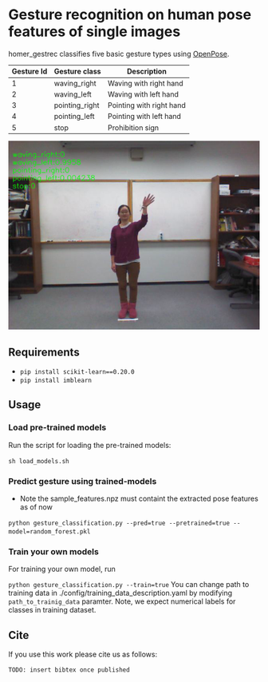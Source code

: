 # Gesture recognition on human pose features of single images
homer_gestrec classifies five basic gesture types using [OpenPose](https://github.com/CMU-Perceptual-Computing-Lab/openpose). 

|  Gesture Id         |  Gesture class   | Description
|--|------------------|----------------------------
|1 | waving_right     |  Waving with right hand
|2 | waving_left      |  Waving with left hand 
|3 | pointing_right   |  Pointing with right hand
|4 | pointing_left    |  Pointing with left hand
|5 | stop             |  Prohibition sign


![example image](./sample_classified.png)

## Requirements

* `pip install scikit-learn==0.20.0`
* `pip install imblearn`

## Usage

### Load pre-trained models
Run the script for loading the  pre-trained models: 

`sh load_models.sh`


### Predict gesture using trained-models

* Note the sample_features.npz must containt the extracted pose features as of now

`python gesture_classification.py --pred=true --pretrained=true --model=random_forest.pkl`


### Train your own models
For training your own model, run 

`python gesture_classification.py --train=true`
You can change path to training data in ./config/training_data_description.yaml by modifying `path_to_trainig_data` paramter. Note, we expect numerical labels for classes in training dataset.  

## Cite

If you use this work please cite us as follows:

```
TODO: insert bibtex once published
```

